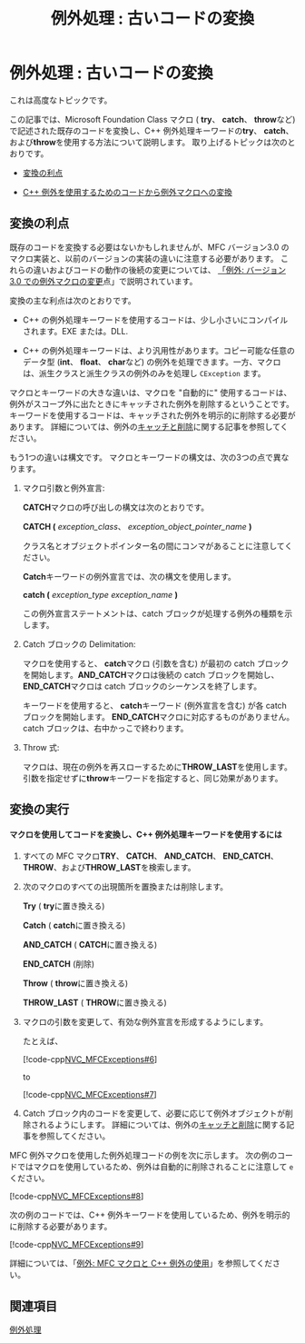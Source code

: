 ﻿---
title: '例外処理 : 古いコードの変換'
ms.date: 08/27/2018
helpviewer_keywords:
- converting exceptions [MFC]
- exception objects [MFC]
- conversions [MFC], code written with MFC macros
- keywords [MFC], macros
- macrosv, C++ keywords
- exception objects [MFC], deleting
- CException class [MFC], deleting CException class objects
- exceptions [MFC], converting
- exceptions [MFC], deleting exception objects
- catch blocks [MFC], delimiting
- exception handling [MFC], converting exceptions
ms.assetid: bd3ac3b3-f3ce-4fdd-a168-a2cff13ed796
ms.openlocfilehash: 8a936a0af9927aa0dc453a93c98676a77f4ad6dc
ms.sourcegitcommit: c21b05042debc97d14875e019ee9d698691ffc0b
ms.translationtype: MT
ms.contentlocale: ja-JP
ms.lasthandoff: 06/09/2020
ms.locfileid: "84621763"
---
# <a name="exceptions-converting-from-mfc-exception-macros"></a>例外処理 : 古いコードの変換

これは高度なトピックです。

この記事では、Microsoft Foundation Class マクロ ( **try**、 **catch**、 **throw**など) で記述された既存のコードを変換し、C++ 例外処理キーワードの**try**、 **catch**、および**throw**を使用する方法について説明します。 取り上げるトピックは次のとおりです。

- [変換の利点](#_core_advantages_of_converting)

- [C++ 例外を使用するためのコードから例外マクロへの変換](#_core_doing_the_conversion)

## <a name="advantages-of-converting"></a><a name="_core_advantages_of_converting"></a>変換の利点

既存のコードを変換する必要はないかもしれませんが、MFC バージョン3.0 のマクロ実装と、以前のバージョンの実装の違いに注意する必要があります。 これらの違いおよびコードの動作の後続の変更については、 [「例外: バージョン3.0 での例外マクロの変更](exceptions-changes-to-exception-macros-in-version-3-0.md)点」で説明されています。

変換の主な利点は次のとおりです。

- C++ の例外処理キーワードを使用するコードは、少し小さいにコンパイルされます。EXE または。DLL.

- C++ の例外処理キーワードは、より汎用性があります。コピー可能な任意のデータ型 (**int**、 **float**、 **char**など) の例外を処理できます。一方、マクロは、派生クラスと派生クラスの例外のみを処理し `CException` ます。

マクロとキーワードの大きな違いは、マクロを "自動的に" 使用するコードは、例外がスコープ外に出たときにキャッチされた例外を削除するということです。 キーワードを使用するコードは、キャッチされた例外を明示的に削除する必要があります。 詳細については、例外の[キャッチと削除](exceptions-catching-and-deleting-exceptions.md)に関する記事を参照してください。

もう1つの違いは構文です。 マクロとキーワードの構文は、次の3つの点で異なります。

1. マクロ引数と例外宣言:

   **CATCH**マクロの呼び出しの構文は次のとおりです。

   **CATCH (** *exception_class*、 *exception_object_pointer_name* **)**

   クラス名とオブジェクトポインター名の間にコンマがあることに注意してください。

   **Catch**キーワードの例外宣言では、次の構文を使用します。

   **catch (** *exception_type* *exception_name* **)**

   この例外宣言ステートメントは、catch ブロックが処理する例外の種類を示します。

2. Catch ブロックの Delimitation:

   マクロを使用すると、 **catch**マクロ (引数を含む) が最初の catch ブロックを開始します。**AND_CATCH**マクロは後続の catch ブロックを開始し、 **END_CATCH**マクロは catch ブロックのシーケンスを終了します。

   キーワードを使用すると、 **catch**キーワード (例外宣言を含む) が各 catch ブロックを開始します。 **END_CATCH**マクロに対応するものがありません。catch ブロックは、右中かっこで終わります。

3. Throw 式:

   マクロは、現在の例外を再スローするために**THROW_LAST**を使用します。 引数を指定せずに**throw**キーワードを指定すると、同じ効果があります。

## <a name="doing-the-conversion"></a><a name="_core_doing_the_conversion"></a>変換の実行

#### <a name="to-convert-code-using-macros-to-use-the-c-exception-handling-keywords"></a>マクロを使用してコードを変換し、C++ 例外処理キーワードを使用するには

1. すべての MFC マクロ**TRY**、 **CATCH**、 **AND_CATCH**、 **END_CATCH**、 **THROW**、および**THROW_LAST**を検索します。

2. 次のマクロのすべての出現箇所を置換または削除します。

   **Try** ( **try**に置き換える)

   **Catch** ( **catch**に置き換える)

   **AND_CATCH** ( **CATCH**に置き換える)

   **END_CATCH** (削除)

   **Throw** ( **throw**に置き換える)

   **THROW_LAST** ( **THROW**に置き換える)

3. マクロの引数を変更して、有効な例外宣言を形成するようにします。

   たとえば、

   [!code-cpp[NVC_MFCExceptions#6](codesnippet/cpp/exceptions-converting-from-mfc-exception-macros_1.cpp)]

   to

   [!code-cpp[NVC_MFCExceptions#7](codesnippet/cpp/exceptions-converting-from-mfc-exception-macros_2.cpp)]

4. Catch ブロック内のコードを変更して、必要に応じて例外オブジェクトが削除されるようにします。 詳細については、例外の[キャッチと削除](exceptions-catching-and-deleting-exceptions.md)に関する記事を参照してください。

MFC 例外マクロを使用した例外処理コードの例を次に示します。 次の例のコードではマクロを使用しているため、例外は自動的に削除されることに注意して `e` ください。

[!code-cpp[NVC_MFCExceptions#8](codesnippet/cpp/exceptions-converting-from-mfc-exception-macros_3.cpp)]

次の例のコードでは、C++ 例外キーワードを使用しているため、例外を明示的に削除する必要があります。

[!code-cpp[NVC_MFCExceptions#9](codesnippet/cpp/exceptions-converting-from-mfc-exception-macros_4.cpp)]

詳細については、「[例外: MFC マクロと C++ 例外の使用](exceptions-using-mfc-macros-and-cpp-exceptions.md)」を参照してください。

## <a name="see-also"></a>関連項目

[例外処理](exception-handling-in-mfc.md)<br/>
